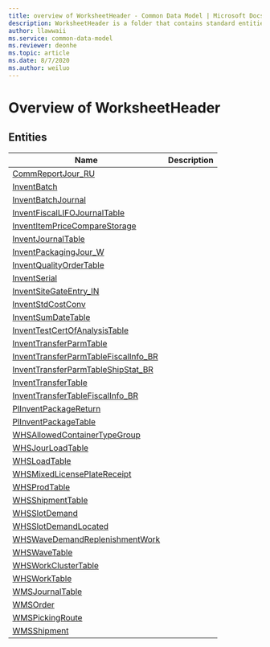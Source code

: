 ```yaml
---
title: overview of WorksheetHeader - Common Data Model | Microsoft Docs
description: WorksheetHeader is a folder that contains standard entities related to the Common Data Model.
author: llawwaii
ms.service: common-data-model
ms.reviewer: deonhe
ms.topic: article
ms.date: 8/7/2020
ms.author: weiluo
---
```


# Overview of WorksheetHeader


## Entities

|Name|Description|
|---|---|
|[CommReportJour_RU](CommReportJour_RU.md)||
|[InventBatch](InventBatch.md)||
|[InventBatchJournal](InventBatchJournal.md)||
|[InventFiscalLIFOJournalTable](InventFiscalLIFOJournalTable.md)||
|[InventItemPriceCompareStorage](InventItemPriceCompareStorage.md)||
|[InventJournalTable](InventJournalTable.md)||
|[InventPackagingJour_W](InventPackagingJour_W.md)||
|[InventQualityOrderTable](InventQualityOrderTable.md)||
|[InventSerial](InventSerial.md)||
|[InventSiteGateEntry_IN](InventSiteGateEntry_IN.md)||
|[InventStdCostConv](InventStdCostConv.md)||
|[InventSumDateTable](InventSumDateTable.md)||
|[InventTestCertOfAnalysisTable](InventTestCertOfAnalysisTable.md)||
|[InventTransferParmTable](InventTransferParmTable.md)||
|[InventTransferParmTableFiscalInfo_BR](InventTransferParmTableFiscalInfo_BR.md)||
|[InventTransferParmTableShipStat_BR](InventTransferParmTableShipStat_BR.md)||
|[InventTransferTable](InventTransferTable.md)||
|[InventTransferTableFiscalInfo_BR](InventTransferTableFiscalInfo_BR.md)||
|[PlInventPackageReturn](PlInventPackageReturn.md)||
|[PlInventPackageTable](PlInventPackageTable.md)||
|[WHSAllowedContainerTypeGroup](WHSAllowedContainerTypeGroup.md)||
|[WHSJourLoadTable](WHSJourLoadTable.md)||
|[WHSLoadTable](WHSLoadTable.md)||
|[WHSMixedLicensePlateReceipt](WHSMixedLicensePlateReceipt.md)||
|[WHSProdTable](WHSProdTable.md)||
|[WHSShipmentTable](WHSShipmentTable.md)||
|[WHSSlotDemand](WHSSlotDemand.md)||
|[WHSSlotDemandLocated](WHSSlotDemandLocated.md)||
|[WHSWaveDemandReplenishmentWork](WHSWaveDemandReplenishmentWork.md)||
|[WHSWaveTable](WHSWaveTable.md)||
|[WHSWorkClusterTable](WHSWorkClusterTable.md)||
|[WHSWorkTable](WHSWorkTable.md)||
|[WMSJournalTable](WMSJournalTable.md)||
|[WMSOrder](WMSOrder.md)||
|[WMSPickingRoute](WMSPickingRoute.md)||
|[WMSShipment](WMSShipment.md)||

